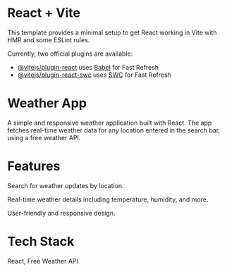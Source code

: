 # React + Vite

This template provides a minimal setup to get React working in Vite with HMR and some ESLint rules.

Currently, two official plugins are available:

- [@vitejs/plugin-react](https://github.com/vitejs/vite-plugin-react/blob/main/packages/plugin-react/README.md) uses [Babel](https://babeljs.io/) for Fast Refresh
- [@vitejs/plugin-react-swc](https://github.com/vitejs/vite-plugin-react-swc) uses [SWC](https://swc.rs/) for Fast Refresh


# Weather App
A simple and responsive weather application built with React. The app fetches real-time weather data for any location entered in the search bar, using a free weather API.

# Features
Search for weather updates by location.

Real-time weather details including temperature, humidity, and more.

User-friendly and responsive design.

# Tech Stack
React, Free Weather API
